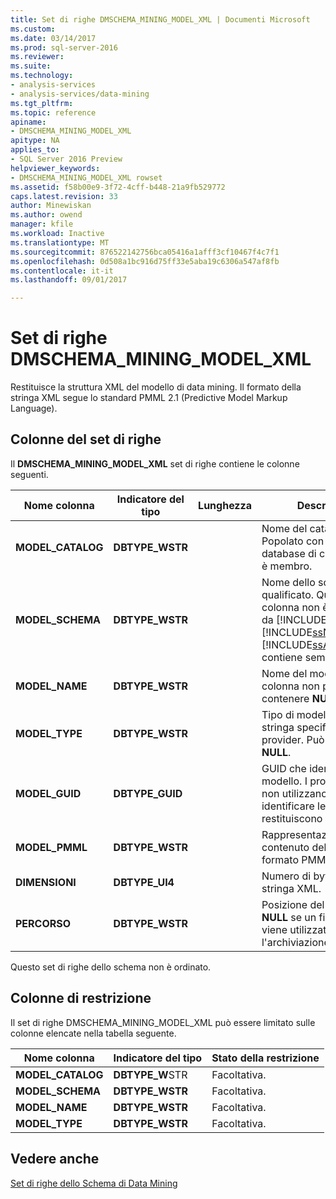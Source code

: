 ```yaml
---
title: Set di righe DMSCHEMA_MINING_MODEL_XML | Documenti Microsoft
ms.custom: 
ms.date: 03/14/2017
ms.prod: sql-server-2016
ms.reviewer: 
ms.suite: 
ms.technology:
- analysis-services
- analysis-services/data-mining
ms.tgt_pltfrm: 
ms.topic: reference
apiname:
- DMSCHEMA_MINING_MODEL_XML
apitype: NA
applies_to:
- SQL Server 2016 Preview
helpviewer_keywords:
- DMSCHEMA_MINING_MODEL_XML rowset
ms.assetid: f58b00e9-3f72-4cff-b448-21a9fb529772
caps.latest.revision: 33
author: Minewiskan
ms.author: owend
manager: kfile
ms.workload: Inactive
ms.translationtype: MT
ms.sourcegitcommit: 876522142756bca05416a1afff3cf10467f4c7f1
ms.openlocfilehash: 0d508a1bc916d75ff33e5aba19c6306a547af8fb
ms.contentlocale: it-it
ms.lasthandoff: 09/01/2017

---
```

# <a name="dmschemaminingmodelxml-rowset"></a>Set di righe DMSCHEMA_MINING_MODEL_XML
  Restituisce la struttura XML del modello di data mining. Il formato della stringa XML segue lo standard PMML 2.1 (Predictive Model Markup Language).  
  
## <a name="rowset-columns"></a>Colonne del set di righe  
 Il **DMSCHEMA_MINING_MODEL_XML** set di righe contiene le colonne seguenti.  
  
|Nome colonna|Indicatore del tipo|Lunghezza|Description|  
|-----------------|--------------------|------------|-----------------|  
|**MODEL_CATALOG**|**DBTYPE_WSTR**||Nome del catalogo. Popolato con il nome del database di cui il modello è membro.|  
|**MODEL_SCHEMA**|**DBTYPE_WSTR**||Nome dello schema non qualificato. Questa colonna non è supportata da [!INCLUDE[msCoName](../../../includes/msconame-md.md)] [!INCLUDE[ssNoVersion](../../../includes/ssnoversion-md.md)] [!INCLUDE[ssASnoversion](../../../includes/ssasnoversion-md.md)]; contiene sempre **NULL**.|  
|**MODEL_NAME**|**DBTYPE_WSTR**||Nome del modello. Questa colonna non può contenere **NULL**.|  
|**MODEL_TYPE**|**DBTYPE_WSTR**||Tipo di modello. È una stringa specifica del provider. Può essere **NULL**.|  
|**MODEL_GUID**|**DBTYPE_GUID**||GUID che identifica il modello. I provider che non utilizzano GUID per identificare le tabelle restituiscono **NULL**.|  
|**MODEL_PMML**|**DBTYPE_WSTR**||Rappresentazione XML del contenuto del modello in formato PMML.|  
|**DIMENSIONI**|**DBTYPE_UI4**||Numero di byte nella stringa XML.|  
|**PERCORSO**|**DBTYPE_WSTR**||Posizione del file XML. È **NULL** se un file fisico non viene utilizzato per l'archiviazione.|  
  
 Questo set di righe dello schema non è ordinato.  
  
## <a name="restriction-columns"></a>Colonne di restrizione  
 Il set di righe DMSCHEMA_MINING_MODEL_XML può essere limitato sulle colonne elencate nella tabella seguente.  
  
|Nome colonna|Indicatore del tipo|Stato della restrizione|  
|-----------------|--------------------|-----------------------|  
|**MODEL_CATALOG**|**DBTYPE_W**STR|Facoltativa.|  
|**MODEL_SCHEMA**|**DBTYPE_WSTR**|Facoltativa.|  
|**MODEL_NAME**|**DBTYPE_WSTR**|Facoltativa.|  
|**MODEL_TYPE**|**DBTYPE_WSTR**|Facoltativa.|  
  
## <a name="see-also"></a>Vedere anche  
 [Set di righe dello Schema di Data Mining](../../../analysis-services/schema-rowsets/data-mining/data-mining-schema-rowsets.md)  
  
  

